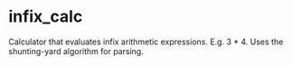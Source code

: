 # infix_calc
Calculator that evaluates infix arithmetic expressions. E.g. 3 * 4. Uses the shunting-yard algorithm for parsing.
